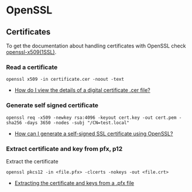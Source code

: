 # OpenSSL


## Certificates

To get the documentation about handling certificates with OpenSSL
check [openssl-x509(1SSL)](https://docs.openssl.org/3.0/man1/openssl-x509/).

### Read a certificate

```
openssl x509 -in certificate.cer -noout -text
```

- [How do I view the details of a digital certificate .cer file?](https://serverfault.com/a/215617)


### Generate self signed certificate

```
openssl req -x509 -newkey rsa:4096 -keyout cert.key -out cert.pem -sha256 -days 3650 -nodes -subj "/CN=test.local"
```

- [How can I generate a self-signed SSL certificate using OpenSSL?](https://stackoverflow.com/a/10176685)

### Extract certificate and key from pfx, p12

Extract the certificate
```
openssl pkcs12 -in <file.pfx> -clcerts -nokeys -out <file.crt>
```

- [Extracting the certificate and keys from a .pfx file](https://www.ibm.com/docs/en/arl/9.7?topic=certification-extracting-certificate-keys-from-pfx-file)
